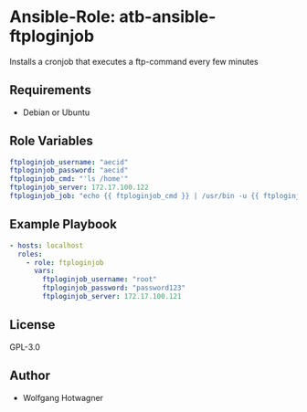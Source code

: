 # Ansible-Role: atb-ansible-ftploginjob

Installs a cronjob that executes a ftp-command every few minutes


## Requirements

- Debian or Ubuntu

## Role Variables

```yaml
ftploginjob_username: "aecid"
ftploginjob_password: "aecid"
ftploginjob_cmd: "'ls /home'"
ftploginjob_server: 172.17.100.122 
ftploginjob_job: "echo {{ ftploginjob_cmd }} | /usr/bin -u {{ ftploginjob_username }},{{ ftploginjob_password }} {{ ftploginjob_server }}"
```

## Example Playbook

```yaml
- hosts: localhost
  roles:
    - role: ftploginjob
      vars:
        ftploginjob_username: "root"
        ftploginjob_password: "password123"
        ftploginjob_server: 172.17.100.121
```

## License

GPL-3.0

## Author

- Wolfgang Hotwagner
